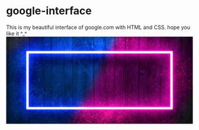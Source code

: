 # google-interface
This is my beautiful interface of google.com with HTML and CSS. 
hope you like it ^_^
![Alt text](https://github.com/rayane1172/google-interface/blob/main/imgs/namepic.jpg)
